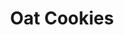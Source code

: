 ---
title: Oat Cookies
metadata:
  course: Treat
  servings: '12'
  title: Oat Cookies
ingredients:
- name: chocolate chips
  amount: 40 g
- name: protein powder
  amount: 1 heaped tbsp
- name: maple syrup
  amount: 7 tbsp
- name: cacao powder
  amount: 1 heaped tbsp
- name: melted coconut oil
  amount: 4 tbsp
- name: baking powder
  amount: 1 tsp
- name: oats
  amount: 200 g
- name: oat milk
  amount: 1 tbsp
cookware:
- name: mixing bowl
- name: lined baking tray
steps:
- description: Preheat the oven to 180C then grab a mixing bowl and mix the oats,
    cacao powder, baking powder and protein powder until they're combined.
- description: Add the maple syrup, oat milk and melted coconut oil and mix until
    well combined.
- description: Finally, add the chocolate chips and mix through.
- description: Scoop out balls of the mixture and place on a lined baking tray.
- description: Bake for 20 minutes, or until slightly golden and leave to cool before
    storing (or eating) them.

---